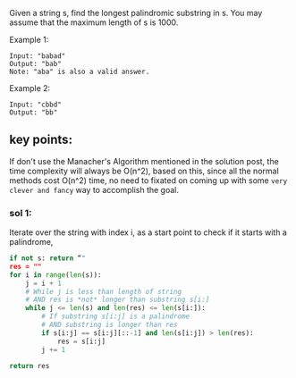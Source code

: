 Given a string s, find the longest palindromic substring in s. You may assume that the maximum length of s is 1000.

Example 1:
```
Input: "babad"
Output: "bab"
Note: "aba" is also a valid answer.
```

Example 2:
```
Input: "cbbd"
Output: "bb"
```

## key points:
If don't use the Manacher's Algorithm mentioned in the solution post, the time complexity will always be O(n^2), based on this, since all the normal methods cost O(n^2) time, no need to fixated on coming up with some `very clever and fancy` way to accomplish the goal.

### sol 1: 
Iterate over the string with index i, as a start point to check if it starts with a palindrome, 
```python
if not s: return “"
res = ""
for i in range(len(s)):
    j = i + 1
    # While j is less than length of string
    # AND res is *not* longer than substring s[i:]
    while j <= len(s) and len(res) <= len(s[i:]):
        # If substring s[i:j] is a palindrome
        # AND substring is longer than res
        if s[i:j] == s[i:j][::-1] and len(s[i:j]) > len(res):
            res = s[i:j]
        j += 1

return res

```
